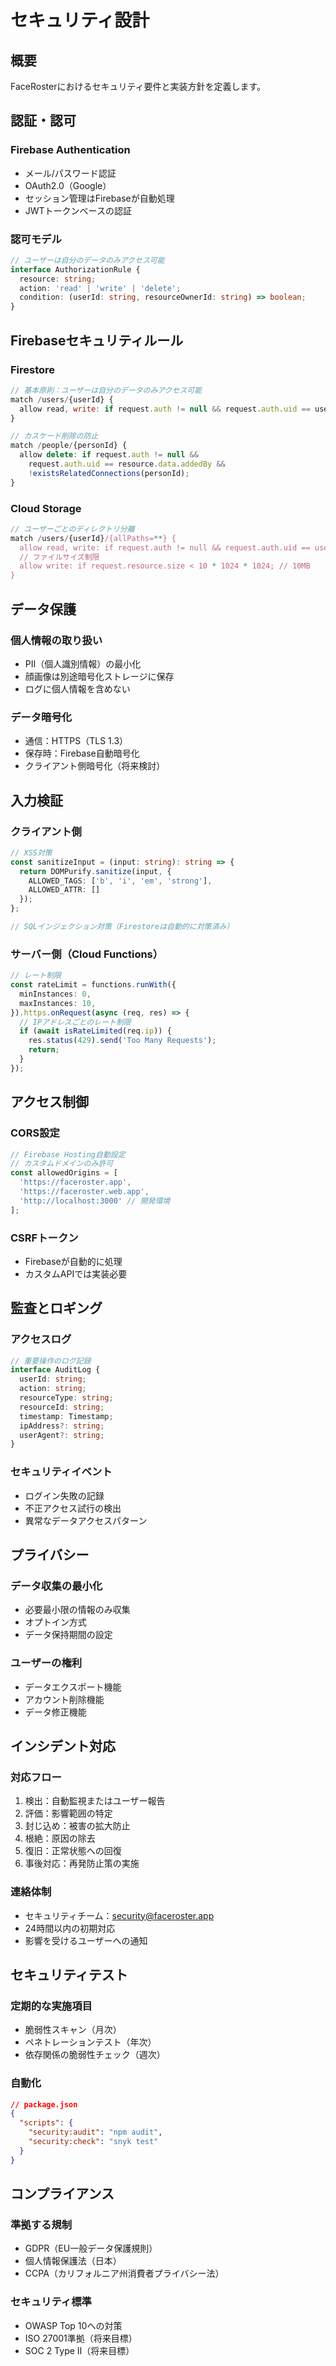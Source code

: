 # セキュリティ設計

## 概要

FaceRosterにおけるセキュリティ要件と実装方針を定義します。

## 認証・認可

### Firebase Authentication
- メール/パスワード認証
- OAuth2.0（Google）
- セッション管理はFirebaseが自動処理
- JWTトークンベースの認証

### 認可モデル
```typescript
// ユーザーは自分のデータのみアクセス可能
interface AuthorizationRule {
  resource: string;
  action: 'read' | 'write' | 'delete';
  condition: (userId: string, resourceOwnerId: string) => boolean;
}
```

## Firebaseセキュリティルール

### Firestore
```javascript
// 基本原則：ユーザーは自分のデータのみアクセス可能
match /users/{userId} {
  allow read, write: if request.auth != null && request.auth.uid == userId;
}

// カスケード削除の防止
match /people/{personId} {
  allow delete: if request.auth != null && 
    request.auth.uid == resource.data.addedBy &&
    !existsRelatedConnections(personId);
}
```

### Cloud Storage
```javascript
// ユーザーごとのディレクトリ分離
match /users/{userId}/{allPaths=**} {
  allow read, write: if request.auth != null && request.auth.uid == userId;
  // ファイルサイズ制限
  allow write: if request.resource.size < 10 * 1024 * 1024; // 10MB
}
```

## データ保護

### 個人情報の取り扱い
- PII（個人識別情報）の最小化
- 顔画像は別途暗号化ストレージに保存
- ログに個人情報を含めない

### データ暗号化
- 通信：HTTPS（TLS 1.3）
- 保存時：Firebase自動暗号化
- クライアント側暗号化（将来検討）

## 入力検証

### クライアント側
```typescript
// XSS対策
const sanitizeInput = (input: string): string => {
  return DOMPurify.sanitize(input, {
    ALLOWED_TAGS: ['b', 'i', 'em', 'strong'],
    ALLOWED_ATTR: []
  });
};

// SQLインジェクション対策（Firestoreは自動的に対策済み）
```

### サーバー側（Cloud Functions）
```typescript
// レート制限
const rateLimit = functions.runWith({
  minInstances: 0,
  maxInstances: 10,
}).https.onRequest(async (req, res) => {
  // IPアドレスごとのレート制限
  if (await isRateLimited(req.ip)) {
    res.status(429).send('Too Many Requests');
    return;
  }
});
```

## アクセス制御

### CORS設定
```typescript
// Firebase Hosting自動設定
// カスタムドメインのみ許可
const allowedOrigins = [
  'https://faceroster.app',
  'https://faceroster.web.app',
  'http://localhost:3000' // 開発環境
];
```

### CSRFトークン
- Firebaseが自動的に処理
- カスタムAPIでは実装必要

## 監査とロギング

### アクセスログ
```typescript
// 重要操作のログ記録
interface AuditLog {
  userId: string;
  action: string;
  resourceType: string;
  resourceId: string;
  timestamp: Timestamp;
  ipAddress?: string;
  userAgent?: string;
}
```

### セキュリティイベント
- ログイン失敗の記録
- 不正アクセス試行の検出
- 異常なデータアクセスパターン

## プライバシー

### データ収集の最小化
- 必要最小限の情報のみ収集
- オプトイン方式
- データ保持期間の設定

### ユーザーの権利
- データエクスポート機能
- アカウント削除機能
- データ修正機能

## インシデント対応

### 対応フロー
1. 検出：自動監視またはユーザー報告
2. 評価：影響範囲の特定
3. 封じ込め：被害の拡大防止
4. 根絶：原因の除去
5. 復旧：正常状態への回復
6. 事後対応：再発防止策の実施

### 連絡体制
- セキュリティチーム：security@faceroster.app
- 24時間以内の初期対応
- 影響を受けるユーザーへの通知

## セキュリティテスト

### 定期的な実施項目
- 脆弱性スキャン（月次）
- ペネトレーションテスト（年次）
- 依存関係の脆弱性チェック（週次）

### 自動化
```json
// package.json
{
  "scripts": {
    "security:audit": "npm audit",
    "security:check": "snyk test"
  }
}
```

## コンプライアンス

### 準拠する規制
- GDPR（EU一般データ保護規則）
- 個人情報保護法（日本）
- CCPA（カリフォルニア州消費者プライバシー法）

### セキュリティ標準
- OWASP Top 10への対策
- ISO 27001準拠（将来目標）
- SOC 2 Type II（将来目標） 